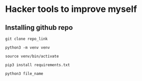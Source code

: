 # Hacker tools to improve myself

## Installing github repo
```
git clone repo_link

python3 -m venv venv

source venv/bin/activate

pip3 install requirements.txt

python3 file_name

```
